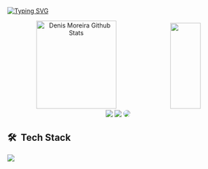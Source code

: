 [![Typing SVG](https://readme-typing-svg.herokuapp.com/?color=cccccc&size=35&center=true&vCenter=true&width=1000&lines=Hello,+My+name+is+Denis+Moreira!;I'm+a+Software+Developer;Welcome+to+my+Github!+:%29)](https://git.io/typing-svg)

<div align="center">  
  <img width="60%" height="200px" src="https://github-readme-stats.vercel.app/api?username=Denis-moreira98&show_icons=true&count_private=true&hide_border=true&title_color=4b95fd&icon_color=4b95fd&text_color=eeeeee&bg_color=0d1117" alt="Denis Moreira Github Stats" /> 
  <img width="37%" height="195px" src="https://github-readme-stats.vercel.app/api/top-langs/?username=Denis-moreira98&layout=compact&hide_border=true&title_color=4b95fd&text_color=ffffff&bg_color=0d1117" />
</div>

<div align="center">
<a href="https://denis-moreira-portfolio.vercel.app/" target="_blank"><img src="https://img.shields.io/badge/-Portfolio-000000?style=for-the-badge&logo=&logoColor=" target="_blank"></a>
<a href = "mailto:denis.moreira98@outlook.com"><img src="https://img.shields.io/badge/Microsoft_Outlook-0078D4?style=for-the-badge&logo=microsoft-outlook&logoColor=white" target="_blank"></a>
<a href="https://www.linkedin.com/in/denismoreira/" target="_blank"><img src="https://img.shields.io/badge/-LinkedIn-%230077B5?style=for-the-badge&logo=linkedin&logoColor=white" style="border-radius: 30px" target="_blank"></a>
</div>

<h2> 🛠 &nbsp;Tech Stack</h2>

   <div style="display: flex"><br/>

   <a href="https://skillicons.dev">
   <img src="https://skillicons.dev/icons?i=typescript,js,react,next,vite,redux,nodejs,html,css,sass,tailwind,styledcomponents,bootstrap,mysql,firebase,postgres,vercel,figma,github,git"/></a></p>
   
   </div>
